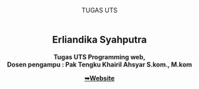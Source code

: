 <div align="center">
  
TUGAS UTS
<br><br>

  <h2 align="center">Erliandika Syahputra</h2>
<b>
  Tugas UTS Programming web, <br>
  Dosen pengampu : Pak Tengku Khairil Ahsyar S.kom., M.kom

  <a href="https://erliandikasyahputraa.github.io/erliandikasyahputra.github.io/"><strong>➥Website</b></a>

</div>

<br />
